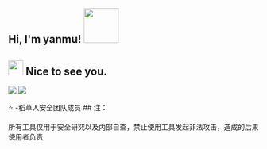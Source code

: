 <h2> Hi, I'm yanmu! <img src="https://media.giphy.com/media/IfsByYYHyNlnINT46g/giphy.gif" width="70"></h2>

<h2><img src="https://emojis.slackmojis.com/emojis/images/1495224255/2288/christmas_parrot.gif?1495224255" width="30"/> Nice to see you.</h2>
<p>
  <img src="https://github-readme-stats.mrdulin.vercel.app/api?username=YanMu2020&show_icons=true&hide_border=true&hide=prs&theme=buefy">
  <img src="https://github-readme-stats.vercel.app/api/top-langs/?username=YanMu2020&layout=compact&hide_border=true&theme=buefy&show_icons=true">
</p>
  
</div>
⭐️ 
-稻草人安全团队成员
## 注：

所有工具仅用于安全研究以及内部自查，禁止使用工具发起非法攻击，造成的后果使用者负责
